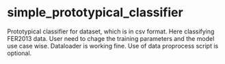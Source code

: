 # simple_prototypical_classifier
Prototypical classifier for dataset, which is in csv format. Here classifying FER2013 data. User need to chage the training parameters and the model use case wise. Dataloader is working fine. Use of data proprocess script is optional. 
